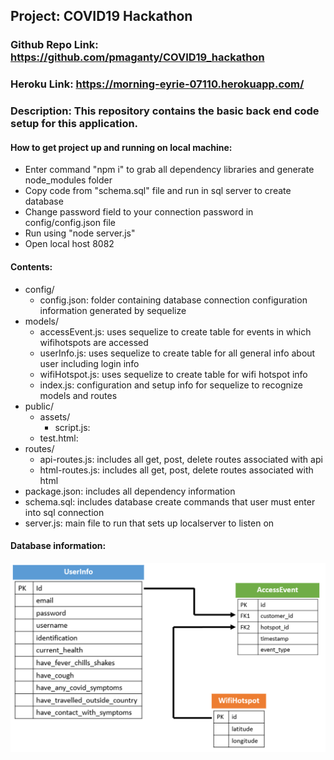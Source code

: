 ## Project: COVID19 Hackathon
### Github Repo Link: https://github.com/pmaganty/COVID19_hackathon
### Heroku Link: https://morning-eyrie-07110.herokuapp.com/
### Description: This repository contains the basic back end code setup for this application.

#### How to get project up and running on local machine:
+ Enter command "npm i" to grab all dependency libraries and generate node_modules folder
+ Copy code from "schema.sql" file and run in sql server to create database
+ Change password field to your connection password in config/config.json file
+ Run using "node server.js"
+ Open local host 8082

#### Contents:
+ config/
    - config.json: folder containing database connection configuration information generated by sequelize
+ models/
    - accessEvent.js: uses sequelize to create table for events in which wifihotspots are accessed
    - userInfo.js: uses sequelize to create table for all general info about user including login info
    - wifiHotspot.js: uses sequelize to create table for wifi hotspot info
    - index.js: configuration and setup info for sequelize to recognize models and routes
+ public/
    - assets/
        - script.js: 
    - test.html:
+ routes/
    - api-routes.js: includes all get, post, delete routes associated with api
    - html-routes.js: includes all get, post, delete routes associated with html
+ package.json: includes all dependency information
+ schema.sql: includes database create commands that user must enter into sql connection
+ server.js: main file to run that sets up localserver to listen on

#### Database information:
![image info](./public/assets/db_diagram.PNG)